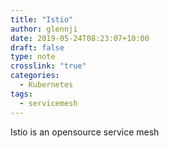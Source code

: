 ```yaml
---
title: "Istio"
author: glennji
date: 2019-05-24T08:23:07+10:00
draft: false
type: note
crosslink: "true"
categories:
  - Kubernetes
tags:
  - servicemesh
---
```

Istio is an opensource service mesh 
